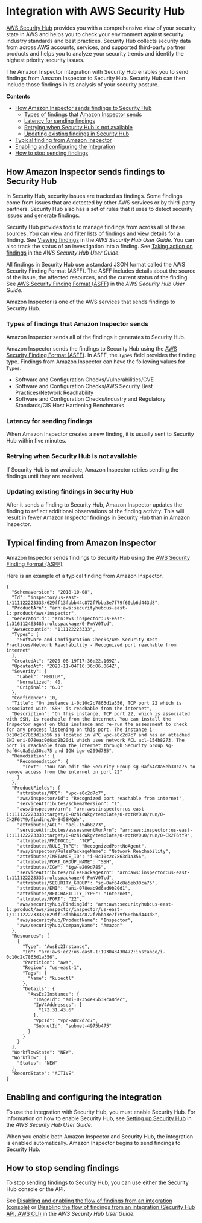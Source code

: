 # Integration with AWS Security Hub<a name="securityhub-integration"></a>

[AWS Security Hub](https://docs.aws.amazon.com/securityhub/latest/userguide/what-is-securityhub.html) provides you with a comprehensive view of your security state in AWS and helps you to check your environment against security industry standards and best practices\. Security Hub collects security data from across AWS accounts, services, and supported third\-party partner products and helps you to analyze your security trends and identify the highest priority security issues\.

The Amazon Inspector integration with Security Hub enables you to send findings from Amazon Inspector to Security Hub\. Security Hub can then include those findings in its analysis of your security posture\.

**Contents**
+ [How Amazon Inspector sends findings to Security Hub](#securityhub-integration-sending-findings)
  + [Types of findings that Amazon Inspector sends](#securityhub-integration-finding-types)
  + [Latency for sending findings](#securityhub-integration-finding-latency)
  + [Retrying when Security Hub is not available](#securityhub-integration-retry-send)
  + [Updating existing findings in Security Hub](#securityhub-integration-finding-updates)
+ [Typical finding from Amazon Inspector](#securityhub-integration-finding-example)
+ [Enabling and configuring the integration](#securityhub-integration-enable)
+ [How to stop sending findings](#securityhub-integration-disable)

## How Amazon Inspector sends findings to Security Hub<a name="securityhub-integration-sending-findings"></a>

In Security Hub, security issues are tracked as findings\. Some findings come from issues that are detected by other AWS services or by third\-party partners\. Security Hub also has a set of rules that it uses to detect security issues and generate findings\.

Security Hub provides tools to manage findings from across all of these sources\. You can view and filter lists of findings and view details for a finding\. See [Viewing findings](https://docs.aws.amazon.com/securityhub/latest/userguide/securityhub-findings-viewing.html) in the *AWS Security Hub User Guide*\. You can also track the status of an investigation into a finding\. See [Taking action on findings](https://docs.aws.amazon.com/securityhub/latest/userguide/securityhub-findings-taking-action.html) in the *AWS Security Hub User Guide*\.

All findings in Security Hub use a standard JSON format called the AWS Security Finding Format \(ASFF\)\. The ASFF includes details about the source of the issue, the affected resources, and the current status of the finding\. See [AWS Security Finding Format \(ASFF\)](https://docs.aws.amazon.com/securityhub/latest/userguide/securityhub-findings-format.htm) in the *AWS Security Hub User Guide*\.

Amazon Inspector is one of the AWS services that sends findings to Security Hub\.

### Types of findings that Amazon Inspector sends<a name="securityhub-integration-finding-types"></a>

Amazon Inspector sends all of the findings it generates to Security Hub\.

Amazon Inspector sends the findings to Security Hub using the [AWS Security Finding Format \(ASFF\)](https://docs.aws.amazon.com/securityhub/latest/userguide/securityhub-findings-format.html)\. In ASFF, the `Types` field provides the finding type\. Findings from Amazon Inspector can have the following values for `Types`\.
+ Software and Configuration Checks/Vulnerabilities/CVE 
+ Software and Configuration Checks/AWS Security Best Practices/Network Reachability
+ Software and Configuration Checks/Industry and Regulatory Standards/CIS Host Hardening Benchmarks

### Latency for sending findings<a name="securityhub-integration-finding-latency"></a>

When Amazon Inspector creates a new finding, it is usually sent to Security Hub within five minutes\.

### Retrying when Security Hub is not available<a name="securityhub-integration-retry-send"></a>

If Security Hub is not available, Amazon Inspector retries sending the findings until they are received\.

### Updating existing findings in Security Hub<a name="securityhub-integration-finding-updates"></a>

After it sends a finding to Security Hub, Amazon Inspector updates the finding to reflect additional observations of the finding activity\. This will result in fewer Amazon Inspector findings in Security Hub than in Amazon Inspector\.

## Typical finding from Amazon Inspector<a name="securityhub-integration-finding-example"></a>

Amazon Inspector sends findings to Security Hub using the [AWS Security Finding Format \(ASFF\)](https://docs.aws.amazon.com/securityhub/latest/userguide/securityhub-findings-format.html)\.

Here is an example of a typical finding from Amazon Inspector\.

```
{
  "SchemaVersion": "2018-10-08",
  "Id": "inspector/us-east-1/111122223333/629ff13fbbb44c872f7bba3e7f79f60cb6d443d8",
  "ProductArn": "arn:aws:securityhub:us-east-1::product/aws/inspector",
  "GeneratorId": "arn:aws:inspector:us-east-1:316112463485:rulespackage/0-PmNV0Tcd",
  "AwsAccountId": "111122223333",
  "Types": [
    "Software and Configuration Checks/AWS Security Best Practices/Network Reachability - Recognized port reachable from internet"
  ],
  "CreatedAt": "2020-08-19T17:36:22.169Z",
  "UpdatedAt": "2020-11-04T16:36:06.064Z",
  "Severity": {
    "Label": "MEDIUM",
    "Normalized": 40,
    "Original": "6.0"
  },
  "Confidence": 10,
  "Title": "On instance i-0c10c2c7863d1a356, TCP port 22 which is associated with 'SSH' is reachable from the internet",
  "Description": "On this instance, TCP port 22, which is associated with SSH, is reachable from the internet. You can install the Inspector agent on this instance and re-run the assessment to check for any process listening on this port. The instance i-0c10c2c7863d1a356 is located in VPC vpc-a0c2d7c7 and has an attached ENI eni-078eac9d6ad9b20d1 which uses network ACL acl-154b8273. The port is reachable from the internet through Security Group sg-0af64c8a5eb30ca75 and IGW igw-e209d785",
  "Remediation": {
    "Recommendation": {
      "Text": "You can edit the Security Group sg-0af64c8a5eb30ca75 to remove access from the internet on port 22"
    }
  },
  "ProductFields": {
    "attributes/VPC": "vpc-a0c2d7c7",
    "aws/inspector/id": "Recognized port reachable from internet",
    "serviceAttributes/schemaVersion": "1",
    "aws/inspector/arn": "arn:aws:inspector:us-east-1:111122223333:target/0-8zh1cWkg/template/0-rqtRV0u0/run/0-Ck2F6tY9/finding/0-B458MQWe",
    "attributes/ACL": "acl-154b8273",
    "serviceAttributes/assessmentRunArn": "arn:aws:inspector:us-east-1:111122223333:target/0-8zh1cWkg/template/0-rqtRV0u0/run/0-Ck2F6tY9",
    "attributes/PROTOCOL": "TCP",
    "attributes/RULE_TYPE": "RecognizedPortNoAgent",
    "aws/inspector/RulesPackageName": "Network Reachability",
    "attributes/INSTANCE_ID": "i-0c10c2c7863d1a356",
    "attributes/PORT_GROUP_NAME": "SSH",
    "attributes/IGW": "igw-e209d785",
    "serviceAttributes/rulesPackageArn": "arn:aws:inspector:us-east-1:111122223333:rulespackage/0-PmNV0Tcd",
    "attributes/SECURITY_GROUP": "sg-0af64c8a5eb30ca75",
    "attributes/ENI": "eni-078eac9d6ad9b20d1",
    "attributes/REACHABILITY_TYPE": "Internet",
    "attributes/PORT": "22",
    "aws/securityhub/FindingId": "arn:aws:securityhub:us-east-1::product/aws/inspector/inspector/us-east-1/111122223333/629ff13fbbb44c872f7bba3e7f79f60cb6d443d8",
    "aws/securityhub/ProductName": "Inspector",
    "aws/securityhub/CompanyName": "Amazon"
  },
  "Resources": [
    {
      "Type": "AwsEc2Instance",
      "Id": "arn:aws:ec2:us-east-1:193043430472:instance/i-0c10c2c7863d1a356",
      "Partition": "aws",
      "Region": "us-east-1",
      "Tags": {
        "Name": "kubectl"
      },
      "Details": {
        "AwsEc2Instance": {
          "ImageId": "ami-02354e95b39ca8dec",
          "IpV4Addresses": [
            "172.31.43.6"
          ],
          "VpcId": "vpc-a0c2d7c7",
          "SubnetId": "subnet-4975b475"
        }
      }
    }
  ],
  "WorkflowState": "NEW",
  "Workflow": {
    "Status": "NEW"
  },
  "RecordState": "ACTIVE"
}
```

## Enabling and configuring the integration<a name="securityhub-integration-enable"></a>

To use the integration with Security Hub, you must enable Security Hub\. For information on how to enable Security Hub, see [Setting up Security Hub](https://docs.aws.amazon.com/securityhub/latest/userguide/securityhub-settingup.html) in the *AWS Security Hub User Guide*\.

When you enable both Amazon Inspector and Security Hub, the integration is enabled automatically\. Amazon Inspector begins to send findings to Security Hub\.

## How to stop sending findings<a name="securityhub-integration-disable"></a>

To stop sending findings to Security Hub, you can use either the Security Hub console or the API\.

See [Disabling and enabling the flow of findings from an integration \(console\)](https://docs.aws.amazon.com/securityhub/latest/userguide/securityhub-integrations-managing.html#securityhub-integration-findings-flow-console) or [Disabling the flow of findings from an integration \(Security Hub API, AWS CLI\)](https://docs.aws.amazon.com/securityhub/latest/userguide/securityhub-integrations-managing.html#securityhub-integration-findings-flow-disable-api) in the *AWS Security Hub User Guide*\.